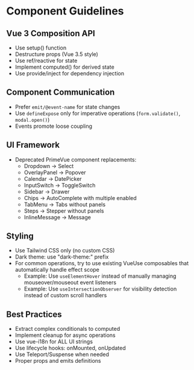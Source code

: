 # Component Guidelines

## Vue 3 Composition API

- Use setup() function
- Destructure props (Vue 3.5 style)
- Use ref/reactive for state
- Implement computed() for derived state
- Use provide/inject for dependency injection

## Component Communication

- Prefer `emit/@event-name` for state changes
- Use `defineExpose` only for imperative operations (`form.validate()`, `modal.open()`)
- Events promote loose coupling

## UI Framework

- Deprecated PrimeVue component replacements:
  - Dropdown → Select
  - OverlayPanel → Popover
  - Calendar → DatePicker
  - InputSwitch → ToggleSwitch
  - Sidebar → Drawer
  - Chips → AutoComplete with multiple enabled
  - TabMenu → Tabs without panels
  - Steps → Stepper without panels
  - InlineMessage → Message

## Styling

- Use Tailwind CSS only (no custom CSS)
- Dark theme: use "dark-theme:" prefix
- For common operations, try to use existing VueUse composables that automatically handle effect scope
  - Example: Use `useElementHover` instead of manually managing mouseover/mouseout event listeners
  - Example: Use `useIntersectionObserver` for visibility detection instead of custom scroll handlers

## Best Practices

- Extract complex conditionals to computed
- Implement cleanup for async operations
- Use vue-i18n for ALL UI strings
- Use lifecycle hooks: onMounted, onUpdated
- Use Teleport/Suspense when needed
- Proper props and emits definitions
